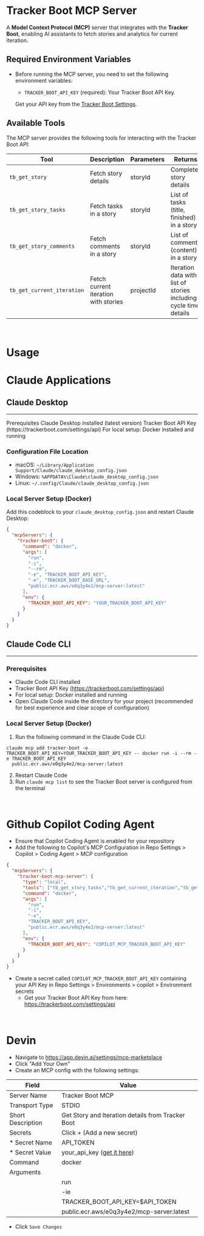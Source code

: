 # Tracker Boot MCP Server

A **Model Context Protocol (MCP)** server that integrates with the **Tracker Boot**, enabling AI assistants to fetch stories and analytics for current iteration.

## Required Environment Variables

- Before running the MCP server, you need to set the following environment variables:
    - `TRACKER_BOOT_API_KEY` (required): Your Tracker Boot API Key.

  Get your API key from the [Tracker Boot Settings](https://trackerboot.com/settings/api).
  


## Available Tools
The MCP server provides the following tools for interacting with the Tracker Boot API:

| Tool                       | Description                          | Parameters | Returns                                                          |
|----------------------------|--------------------------------------|------------|------------------------------------------------------------------|
| `tb_get_story`             | Fetch story details                  | storyId    | Complete story details                                           |
| `tb_get_story_tasks`       | Fetch tasks in a story               | storyId    | List of tasks (title, finished) in a story                       |
| `tb_get_story_comments`    | Fetch comments in a story            | storyId    | List of comments (content) in a story                            |
| `tb_get_current_iteration` | Fetch current iteration with stories | projectId  | Iteration data with list of stories including cycle time details |

&nbsp;

# Usage

# Claude Applications

## Claude Desktop
<hr>
Prerequisites
Claude Desktop installed (latest version)
Tracker Boot API Key (https://trackerboot.com/settings/api)
For local setup: Docker installed and running

### Configuration File Location
- macOS: `~/Library/Application Support/Claude/claude_desktop_config.json`
- Windows: `%APPDATA%\Claude\claude_desktop_config.json`
- Linux: `~/.config/Claude/claude_desktop_config.json`

### Local Server Setup (Docker)
Add this codeblock to your `claude_desktop_config.json` and restart Claude Desktop:
```json
{
  "mcpServers": {
    "tracker-boot": {
      "command": "docker",
      "args": [
        "run",
        "-i",
        "--rm",
        "-e", "TRACKER_BOOT_API_KEY",
        "-e", "TRACKER_BOOT_BASE_URL",
        "public.ecr.aws/e0q3y4e2/mcp-server:latest"
      ],
      "env": {
        "TRACKER_BOOT_API_KEY": "YOUR_TRACKER_BOOT_API_KEY"
      }
    }
  }
}


```

## Claude Code CLI
<hr>

### Prerequisites
- Claude Code CLI installed
- Tracker Boot API Key (https://trackerboot.com/settings/api)
- For local setup: Docker installed and running
- Open Claude Code inside the directory for your project (recommended for best experience and clear scope of configuration)

### Local Server Setup (Docker)
1. Run the following command in the Claude Code CLI:
```shell
claude mcp add tracker-boot -e TRACKER_BOOT_API_KEY=YOUR_TRACKER_BOOT_API_KEY -- docker run -i --rm -e TRACKER_BOOT_API_KEY
  public.ecr.aws/e0q3y4e2/mcp-server:latest
```
2. Restart Claude Code
3. Run `claude mcp list` to see the Tracker Boot server is configured from the terminal

<br>

# Github Copilot Coding Agent
- Ensure that Copilot Coding Agent is enabled for your repository
- Add the following to Copilot's MCP Configuration in Repo Settings > Copilot > Coding Agent > MCP configuration
```json
{
  "mcpServers": {
    "tracker-boot-mcp-server": {
      "type": "local",
      "tools": ["tb_get_story_tasks","tb_get_current_iteration","tb_get_story_comments","tb_get_story"],
      "command": "docker",
      "args": [
        "run",
        "-i",
        "-e",
        "TRACKER_BOOT_API_KEY",
        "public.ecr.aws/e0q3y4e2/mcp-server:latest"
      ],
      "env": {
        "TRACKER_BOOT_API_KEY": "COPILOT_MCP_TRACKER_BOOT_API_KEY"
      }
    }
  }
}
``` 
- Create a secret called `COPILOT_MCP_TRACKER_BOOT_API_KEY` containing your API Key in Repo Settings > Environments > copilot > Environment secrets
  - Get your Tracker Boot API Key from here: https://trackerboot.com/settings/api

<br/>

# Devin
- Navigate to https://app.devin.ai/settings/mcp-marketplace
- Click "Add Your Own"
- Create an MCP config with the following settings:

| Field             | Value                                                              | 
|-------------------|--------------------------------------------------------------------|
| Server Name       | Tracker Boot MCP                                                   |
| Transport Type    | STDIO                                                              |
| Short Description | Get Story and Iteration details from Tracker Boot                  |
| Secrets           | Click + (Add a new secret)                                         |
| * Secret Name     | API_TOKEN                                                          |
| * Secret Value    | your_api_key ([get it here](https://trackerboot.com/settings/api)) |
| Command           | docker                                                             |
| Arguments         |                                                                    |
|                   | run                                                                |
|                   | -ie                                                                |
|                   | TRACKER_BOOT_API_KEY=$API_TOKEN                                    |
|                   | public.ecr.aws/e0q3y4e2/mcp-server:latest                          |

* Click `Save Changes`

